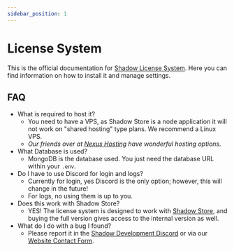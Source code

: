 ```yaml
---
sidebar_position: 1
---
```


# License System

This is the official documentation for [Shadow License System](https://shadowdevs.com/store/licensesystem). Here you can find information on how to install it and manage settings.

## FAQ

- What is required to host it?
  - You need to have a VPS, as Shadow Store is a node application it will not work on "shared hosting" type plans. We recommend a Linux VPS.
  - _Our friends over at [Nexus Hosting](https://nexushosting.io/cloud) have wonderful hosting options._
- What Database is used?
  - MongoDB is the database used. You just need the database URL within your `.env`.
- Do I have to use Discord for login and logs?
  - Currently for login, yes Discord is the only option; however, this will change in the future!
  - For logs, no using them is up to you.
- Does this work with Shadow Store?
  - YES! The license system is designed to work with [Shadow Store](https://shadowdevs.com/store/shadowstore), and buying the full version gives access to the internal version as well.
- What do I do with a bug I found?
  - Please report it in the [Shadow Development Discord](https://shadowdevs.com/discord) or via our [Website Contact Form](https://shadowdevs.com/form/contactus).
